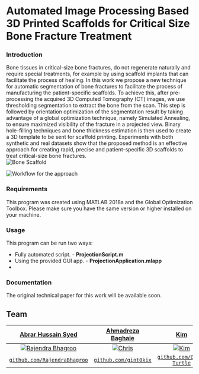# Automated Image Processing Based 3D Printed Scaffolds for Critical Size Bone Fracture Treatment

### Introduction
Bone tissues in critical-size bone fractures, do not regenerate naturally and require special treatments, for example by using scaffold implants that can facilitate the process of healing. In this work we propose a new technique for automatic segmentation of bone fractures to facilitate the process of manufacturing the patient-specific scaffolds. To achieve this, after pre-processing the acquired 3D Computed Tomography (CT) images, we use thresholding segmentation to extract the bone from the scan. This step is followed by orientation optimization of the segmentation result by taking advantage of a global optimization technique, namely Simulated Annealing, to ensure maximized visibility of the fracture in a projected view. Binary hole-filling techniques and bone thickness estimation is then used to create a 3D template to be sent for scaffold printing. Experiments with both synthetic and real datasets show that the proposed method is an effective approach for creating rapid, precise and patient-specific 3D scaffolds to treat critical-size bone fractures.  
![Bone Scaffold](https://i.imgur.com/2RhLnXO.jpg)

![Workflow for the approach](https://i.imgur.com/AWQE0vJ.png)

### Requirements
This program was created using MATLAB 2018a and the Global Optimization Toolbox. Please make sure you have the same version or higher installed on your machine.

### Usage

This program can be run two ways:
- Fully automated script. - **ProjectionScript.m**
- Using the provided GUI app. - **ProjectionApplication.mlapp**
- 
### Documentation

The original technical paper for this work will be available soon.

## Team

|                <a href="https://github.com/moxenseya" target="_blank">**Abrar Hussain Syed**</a>                |       <a href="https://www.linkedin.com/in/abaghaie/" target="_blank">**Ahmadreza Baghaie**</a>       |         <a href="https://github.com/Gold-Turtle" target="_blank">**Kim**</a>          |
| :----------------------------------------------------------------------------------------------------------------: | :-----------------------------------------------------------------------------: | :-----------------------------------------------------------------------------------: |
| [![Rajendra Bhagroo](https://avatars1.githubusercontent.com/u/18294827?s=200)](https://github.com/RajendraBhagroo) |                  [![Chris](LINK)](https://github.com/gint0kix)                  |                    [![Kim](LINK)](https://github.com/Gold-Turtle)                     |
|           <a href="https://github.com/RajendraBhagroo" target="_blank">`github.com/RajendraBhagroo`</a>            | <a href="https://github.com/gint0kix" target="_blank">`github.com/gint0kix`</a> | <a href="https://github.com/Gold-Turtle" target="_blank">`github.com/Gold-Turtle`</a> |
<!--stackedit_data:
eyJoaXN0b3J5IjpbLTE3OTU3NjIzNTEsLTE0Nzg2MzIxNzcsLT
I5OTU5OCwxNjE3NDM2ODQ4XX0=
-->